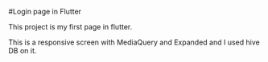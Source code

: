 #Login page in Flutter

This project is my first page in flutter.

This is a responsive screen with MediaQuery and Expanded and I used hive DB on it.


